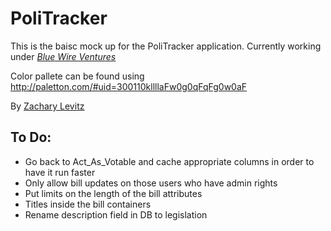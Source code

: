 # PoliTracker

This is the baisc mock up for the PoliTracker application.  Currently working under  [*Blue Wire Ventures*](http://bluewire.co)

Color pallete can be found using http://paletton.com/#uid=300110kllllaFw0g0qFqFg0w0aF

By [Zachary Levitz](http://bluewire.co)

## To Do:
* Go back to Act_As_Votable and cache appropriate columns in order to have it run faster
* Only allow bill updates on those users who have admin rights
* Put limits on the length of the bill attributes
* Titles inside the bill containers
* Rename description field in DB to legislation
